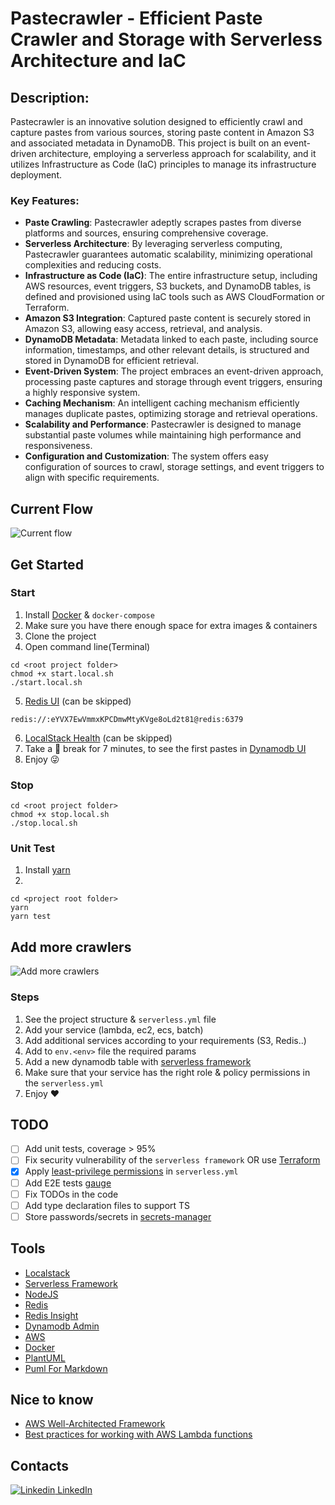 # Pastecrawler - Efficient Paste Crawler and Storage with Serverless Architecture and IaC

## Description:
Pastecrawler is an innovative solution designed to efficiently crawl and capture pastes from various sources, storing paste content in Amazon S3 and associated metadata in DynamoDB. This project is built on an event-driven architecture, employing a serverless approach for scalability, and it utilizes Infrastructure as Code (IaC) principles to manage its infrastructure deployment.

### Key Features:

- **Paste Crawling**: Pastecrawler adeptly scrapes pastes from diverse platforms and sources, ensuring comprehensive coverage.
- **Serverless Architecture**: By leveraging serverless computing, Pastecrawler guarantees automatic scalability, minimizing operational complexities and reducing costs.
- **Infrastructure as Code (IaC)**: The entire infrastructure setup, including AWS resources, event triggers, S3 buckets, and DynamoDB tables, is defined and provisioned using IaC tools such as AWS CloudFormation or Terraform.
- **Amazon S3 Integration**: Captured paste content is securely stored in Amazon S3, allowing easy access, retrieval, and analysis.
- **DynamoDB Metadata**: Metadata linked to each paste, including source information, timestamps, and other relevant details, is structured and stored in DynamoDB for efficient retrieval.
- **Event-Driven System**: The project embraces an event-driven approach, processing paste captures and storage through event triggers, ensuring a highly responsive system.
- **Caching Mechanism**: An intelligent caching mechanism efficiently manages duplicate pastes, optimizing storage and retrieval operations.
- **Scalability and Performance**: Pastecrawler is designed to manage substantial paste volumes while maintaining high performance and responsiveness.
- **Configuration and Customization**: The system offers easy configuration of sources to crawl, storage settings, and event triggers to align with specific requirements.

## Current Flow
![Current flow](https://tinyurl.com/27xgyzws)<!--[Current flow](./diagrams/current-flow.puml)-->

## Get Started

### Start

1. Install [Docker](https://www.docker.com/) & `docker-compose`
2. Make sure you have there enough space for extra images & containers
3. Clone the project
4. Open command line(Terminal)

```
cd <root project folder>
chmod +x start.local.sh
./start.local.sh
```
5. [Redis UI](http://localhost:8002) (can be skipped)
```
redis://:eYVX7EwVmmxKPCDmwMtyKVge8oLd2t81@redis:6379 
```
6. [LocalStack Health](http://localhost:4566/health) (can be skipped)
7. Take a :tea: break for 7 minutes, to see the first pastes in [Dynamodb UI](http://localhost:8001)
8. Enjoy :stuck_out_tongue_winking_eye:

### Stop

```
cd <root project folder>
chmod +x stop.local.sh
./stop.local.sh
```

### Unit Test

1. Install [yarn](https://yarnpkg.com/)
2.

```
cd <project root folder>
yarn
yarn test
```

## Add more crawlers

![Add more crawlers](https://tinyurl.com/2y42ejxu)<!--[Add more crawlers](./diagrams/add-new-crawlers.puml)-->

### Steps

1. See the project structure & `serverless.yml` file
2. Add your service (lambda, ec2, ecs, batch)
3. Add additional services according to your requirements (S3, Redis..)
4. Add to `env.<env>` file the required params
5. Add a new dynamodb table with [serverless framework](https://www.serverless.com/)
6. Make sure that your service has the right role & policy permissions in the `serverless.yml`
7. Enjoy :heart:

## TODO

- [ ] Add unit tests, coverage > 95%
- [ ] Fix security vulnerability of the `serverless framework` OR use [Terraform](https://www.terraform.io/)
- [x] Apply [least-privilege permissions](https://docs.aws.amazon.com/IAM/latest/UserGuide/best-practices.html#grant-least-privilege) in `serverless.yml`
- [ ] Add E2E tests [gauge](https://gauge.org/)
- [ ] Fix TODOs in the code
- [ ] Add type declaration files to support TS
- [ ] Store passwords/secrets in [secrets-manager](https://aws.amazon.com/secrets-manager/)

## Tools

- [Localstack](https://localstack.cloud)
- [Serverless Framework](https://www.serverless.com)
- [NodeJS](https://nodejs.org/en)
- [Redis](https://redis.io)
- [Redis Insight](https://redis.com/redis-enterprise/redis-insight)
- [Dynamodb Admin](https://www.npmjs.com/package/dynamodb-admin)
- [AWS](https://aws.amazon.com)
- [Docker](https://www.docker.com)
- [PlantUML](https://github.com/awslabs/aws-icons-for-plantuml)
- [Puml For Markdown](https://github.com/danielyaa5/puml-for-markdown)

## Nice to know
- [AWS Well-Architected Framework](https://docs.aws.amazon.com/wellarchitected/latest/framework/welcome.html)
- [Best practices for working with AWS Lambda functions](https://docs.aws.amazon.com/lambda/latest/dg/best-practices.html)

## Contacts

[![Linkedin](https://i.stack.imgur.com/gVE0j.png) LinkedIn](https://www.linkedin.com/in/michael-horojanski-23b9a493/)
